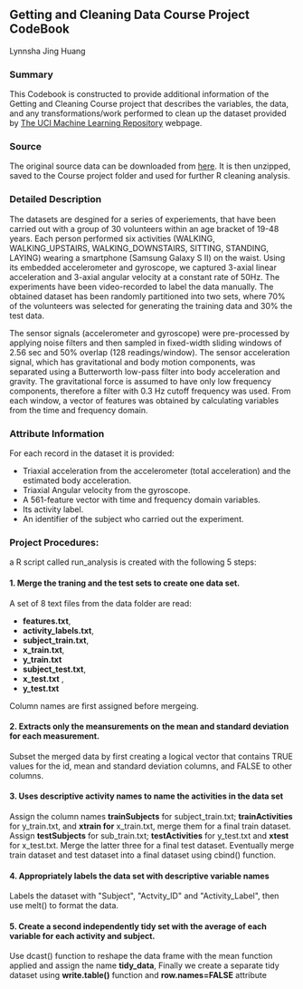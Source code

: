 ## Getting and Cleaning Data Course Project CodeBook

Lynnsha Jing Huang

### Summary
This Codebook is constructed to provide additional information of the Getting and Cleaning
Course project that describes the variables, the data, and any transformations/work performed
to clean up the dataset provided by [The UCI Machine Learning Repository](http://archive.ics.uci.edu/ml/datasets/Human+Activity+Recognition+Using+Smartphones) webpage.

### Source
The original source data can be downloaded from [here](https://d396qusza40orc.cloudfront.net/getdata%2Fprojectfiles%2FUCI%20HAR%20Dataset.zip). It is then unzipped, saved to the Course project folder and used for further R cleaning analysis.

### Detailed Description
The datasets are desgined for a series of experiements, that have been carried out with a group of 30 volunteers within an age bracket of 19-48 years. Each person performed six activities (WALKING, WALKING_UPSTAIRS, WALKING_DOWNSTAIRS, SITTING, STANDING, LAYING) wearing a smartphone (Samsung Galaxy S II) on the waist. Using its embedded accelerometer and gyroscope, we captured 3-axial linear acceleration and 3-axial angular velocity at a constant rate of 50Hz. The experiments have been video-recorded to label the data manually. The obtained dataset has been randomly partitioned into two sets, where 70% of the volunteers was selected for generating the training data and 30% the test data.

The sensor signals (accelerometer and gyroscope) were pre-processed by applying noise filters and then sampled in fixed-width sliding windows of 2.56 sec and 50% overlap (128 readings/window). The sensor acceleration signal, which has gravitational and body motion components, was separated using a Butterworth low-pass filter into body acceleration and gravity. The gravitational force is assumed to have only low frequency components, therefore a filter with 0.3 Hz cutoff frequency was used. From each window, a vector of features was obtained by calculating variables from the time and frequency domain.

### Attribute Information
For each record in the dataset it is provided:
- Triaxial acceleration from the accelerometer (total acceleration) and the estimated body acceleration.
- Triaxial Angular velocity from the gyroscope.
- A 561-feature vector with time and frequency domain variables.
- Its activity label.
- An identifier of the subject who carried out the experiment.

### Project Procedures:
a R script called run_analysis is created with the following 5 steps:
#### 1. Merge the traning and the test sets to create one data set.
A set of 8 text files from the data folder are read:  
-  **features.txt**, 
-  **activity_labels.txt**,  
-  **subject_train.txt**,  
-  **x_train.txt**,  
-  **y_train.txt**
-  **subject_test.txt**, 
-  **x_test.txt** , 
-  **y_test.txt**

Column names are first assigned before mergeing.

#### 2. Extracts only the meansurements on the mean and standard deviation for each measurement.
Subset the merged data by first creating a logical vector that contains TRUE values for the id, mean and standard deviation columns, and FALSE to other columns.
#### 3. Uses descriptive activity names to name the activities in the data set
Assign the column names **trainSubjects** for subject_train.txt; 
**trainActivities** for y_train.txt, and **xtrain for** x_train.txt, merge them for a final train dataset. Assign **testSubjects** for sub_train.txt; **testActivities** for y_test.txt and **xtest** for x_test.txt. Merge the latter three for a final test dataset. Eventually merge train dataset and test dataset into a final dataset using cbind() function.
#### 4. Appropriately labels the data set with descriptive variable names
Labels the dataset with "Subject", "Actvity_ID" and "Activity_Label", then use melt() to format the data.
#### 5. Create a second independently tidy set with the average of each variable for each activity and subject.
Use dcast() function to reshape the data frame with the mean function applied and assign the name **tidy_data**, 
Finally we create a separate tidy dataset using **write.table()** function and **row.names=FALSE** attribute 
